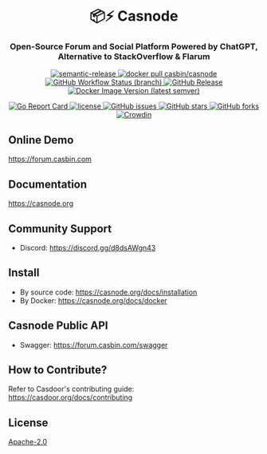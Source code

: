 <h1 align="center" style="border-bottom: none;">📦⚡️ Casnode</h1>
<h3 align="center">Open-Source Forum and Social Platform Powered by ChatGPT, Alternative to StackOverflow & Flarum</h3>
<p align="center">
  <a href="#badge">
    <img alt="semantic-release" src="https://img.shields.io/badge/%20%20%F0%9F%93%A6%F0%9F%9A%80-semantic--release-e10079.svg">
  </a>
  <a href="https://hub.docker.com/r/casbin/casnode">
    <img alt="docker pull casbin/casnode" src="https://img.shields.io/docker/pulls/casbin/casnode.svg">
  </a>
  <a href="https://github.com/casbin/casnode/actions/workflows/build.yml">
    <img alt="GitHub Workflow Status (branch)" src="https://github.com/casbin/jcasbin/workflows/build/badge.svg?style=flat-square">
  </a>
  <a href="https://github.com/casbin/casnode/releases/latest">
    <img alt="GitHub Release" src="https://img.shields.io/github/v/release/casbin/casnode.svg">
  </a>
  <a href="https://hub.docker.com/repository/docker/casbin/casnode">
    <img alt="Docker Image Version (latest semver)" src="https://img.shields.io/badge/Docker%20Hub-latest-brightgreen">
  </a>
</p>

<p align="center">
  <a href="https://goreportcard.com/report/github.com/casbin/casnode">
    <img alt="Go Report Card" src="https://goreportcard.com/badge/github.com/casbin/casnode?style=flat-square">
  </a>
  <a href="https://github.com/casbin/casnode/blob/master/LICENSE">
    <img src="https://img.shields.io/github/license/casbin/casnode?style=flat-square" alt="license">
  </a>
  <a href="https://github.com/casbin/casnode/issues">
    <img alt="GitHub issues" src="https://img.shields.io/github/issues/casbin/casnode?style=flat-square">
  </a>
  <a href="#">
    <img alt="GitHub stars" src="https://img.shields.io/github/stars/casbin/casnode?style=flat-square">
  </a>
  <a href="https://github.com/casbin/casnode/network">
    <img alt="GitHub forks" src="https://img.shields.io/github/forks/casbin/casnode?style=flat-square">
  </a>
  <a href="https://crowdin.com/project/casnode">
    <img alt="Crowdin" src="https://badges.crowdin.net/casnode/localized.svg">
  </a>
</p>

## Online Demo

https://forum.casbin.com

## Documentation

https://casnode.org

## Community Support

- Discord: https://discord.gg/d8dsAWgn43

## Install

- By source code: https://casnode.org/docs/installation
- By Docker: https://casnode.org/docs/docker

## Casnode Public API

- Swagger: https://forum.casbin.com/swagger

## How to Contribute?

Refer to Casdoor's contributing guide: https://casdoor.org/docs/contributing

## License

[Apache-2.0](https://github.com/casbin/casnode/blob/master/LICENSE)
